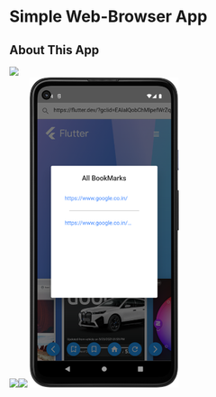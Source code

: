 # Simple Web-Browser App

## About This App

<img src="https://github.com/RomitKatrodiya/simple_web_browser_app/blob/master/images/simple_web_browser_app.gif" style=" height:700px; " data-target="animated-image.originalImage"><br><img src="https://github.com/RomitKatrodiya/simple_web_browser_app/blob/master/images/Screenshot_20220909_103114.png" style=" height:550px; " data-target="animated-image.originalImage"><img src="https://github.com/RomitKatrodiya/image_gallary/blob/master/images/Screenshot_20220914_171046.png" style=" height:550px; " data-target="animated-image.originalImage">
<img src="https://github.com/RomitKatrodiya/simple_web_browser_app/blob/master/images/Screenshot_20220914_171454.png" style=" height:550px; " data-target="animated-image.originalImage">
